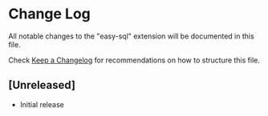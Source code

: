 # Change Log

All notable changes to the "easy-sql" extension will be documented in this file.

Check [Keep a Changelog](http://keepachangelog.com/) for recommendations on how to structure this file.

## [Unreleased]

- Initial release